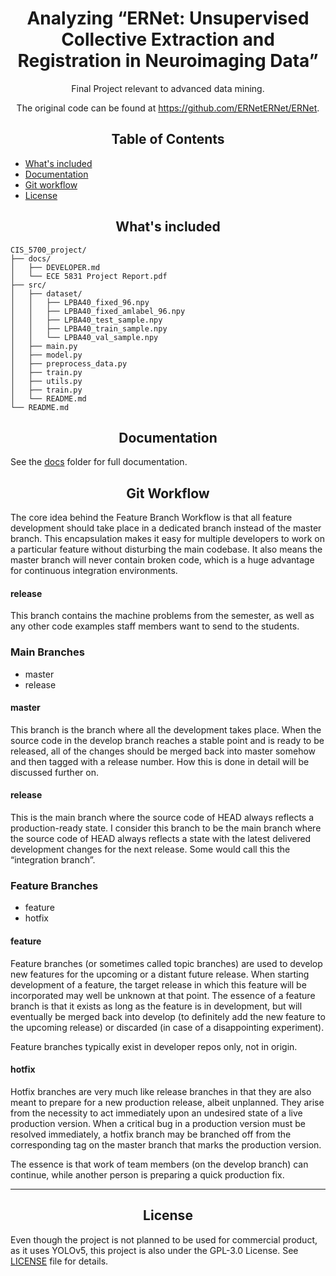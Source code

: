 # <div align="center">Analyzing “ERNet: Unsupervised Collective Extraction and Registration in Neuroimaging Data”</div>

<div align="center">
Final Project relevant to advanced data mining.

The original code can be found at https://github.com/ERNetERNet/ERNet.
</div>

## <div align="center">Table of Contents</div>
- [What's included](#tree)
- [Documentation](#docs)
- [Git workflow](#workflow)
- [License](#license)

## <div align="center"><a name="tree"></a> What's included</div>

```text
CIS_5700_project/
├── docs/
│   ├── DEVELOPER.md
│   └── ECE 5831 Project Report.pdf
├── src/
│   ├── dataset/
│   │   ├── LPBA40_fixed_96.npy
│   │   ├── LPBA40_fixed_amlabel_96.npy
│   │   ├── LPBA40_test_sample.npy
│   │   ├── LPBA40_train_sample.npy
│   │   └── LPBA40_val_sample.npy
│   ├── main.py
│   ├── model.py
│   ├── preprocess_data.py
│   ├── train.py
│   ├── utils.py
│   ├── train.py
│   └── README.md
└── README.md
```

## <div align="center"><a name="docs"></a>Documentation</div>

See the [docs](https://https://github.com/sciencejiho/CIS_5700_Project/docs) folder for full documentation.

<!-- <details open>
<summary>Install</summary>

Clone repo and install [requirements.txt](https://github.com/ultralytics/yolov5/blob/master/requirements.txt) in a
[**Python>=3.7.0**](https://www.python.org/) environment, including
[**PyTorch>=1.7**](https://pytorch.org/get-started/locally/).

```bash
git clone https://github.com/ultralytics/yolov5  # clone
cd yolov5
pip install -r requirements.txt  # install
```

</details> -->

## <div align="center"><a name="workflow"></a> Git Workflow</div>
The core idea behind the Feature Branch Workflow is that all feature development should take place in a dedicated branch instead of the master branch. This encapsulation makes it easy for multiple developers to work on a particular feature without disturbing the main codebase. It also means the master branch will never contain broken code, which is a huge advantage for continuous integration environments.

#### release
This branch contains the machine problems from the semester, as well as any other code examples staff members want to send to the students.

### Main Branches
* master
* release

#### master
This branch is the branch where all the development takes place. When the source code in the develop branch reaches a stable point and is ready to be released, all of the changes should be merged back into master somehow and then tagged with a release number. How this is done in detail will be discussed further on.

#### release
This is the main branch where the source code of HEAD always reflects a production-ready state. I consider this branch to be the main branch where the source code of HEAD always reflects a state with the latest delivered development changes for the next release. Some would call this the “integration branch”.

### Feature Branches
* feature
* hotfix

#### feature
Feature branches (or sometimes called topic branches) are used to develop new features for the upcoming or a distant future release. When starting development of a feature, the target release in which this feature will be incorporated may well be unknown at that point. The essence of a feature branch is that it exists as long as the feature is in development, but will eventually be merged back into develop (to definitely add the new feature to the upcoming release) or discarded (in case of a disappointing experiment).

Feature branches typically exist in developer repos only, not in origin.

#### hotfix
Hotfix branches are very much like release branches in that they are also meant to prepare for a new production release, albeit unplanned. They arise from the necessity to act immediately upon an undesired state of a live production version. When a critical bug in a production version must be resolved immediately, a hotfix branch may be branched off from the corresponding tag on the master branch that marks the production version.

The essence is that work of team members (on the develop branch) can continue, while another person is preparing a quick production fix.

----------

## <div align="center"><a name="license"></a>License</div>
Even though the project is not planned to be used for commercial product, as it uses YOLOv5, this project is also under the GPL-3.0 License. See [LICENSE](https://github.com/sciencejiho/CIS_5700_Project/blob/master/LICENSE) file for details.
